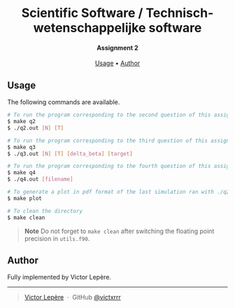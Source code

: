 <h1 align="center">
  <br>
  Scientific Software / Technisch-wetenschappelijke software
  <br>
</h1>

<h4 align="center">Assignment 2</h4>

<p align="center">
  <a href="#usage">Usage</a> •
  <a href="#author">Author</a>
</p>

## Usage

The following commands are available.

```bash
# To run the program corresponding to the second question of this assignment 
$ make q2
$ ./q2.out [N] [T]

# To run the program corresponding to the third question of this assignment
$ make q3
$ ./q3.out [N] [T] [delta_beta] [target]

# To run the program corresponding to the fourth question of this assignment
$ make q4
$ ./q4.out [filename]

# To generate a plot in pdf format of the last simulation ran with ./q2.out 
$ make plot

# To clean the directory
$ make clean
```
> **Note**
> Do not forget to `make clean` after switching the floating point precision in `utils.f90`.


## Author

Fully implemented by Victor Lepère.

---

> [Victor Lepère](mailto:victor.lepere@student.uclouvain.be) &nbsp;&middot;&nbsp;
> GitHub [@victxrrr](https://github.com/victxrrr)